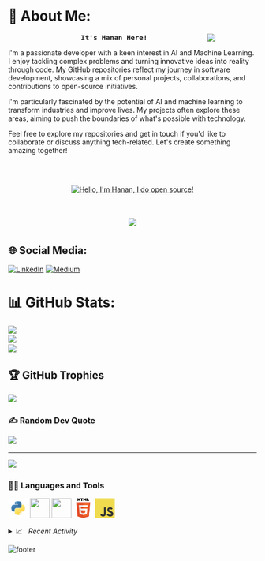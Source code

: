 # 💫 About Me:
<img align="right" width=100px src="https://media.giphy.com/media/YMXLTqI8MWFoEK5vwn/giphy.gif">
<pre align="center"  > <b>  It's Hanan Here!</b></pre>
I'm a passionate developer with a keen interest in AI and Machine Learning. I enjoy tackling complex problems and turning innovative ideas into reality through code. My GitHub repositories reflect my journey in software development, showcasing a mix of personal projects, collaborations, and contributions to open-source initiatives.

I'm particularly fascinated by the potential of AI and machine learning to transform industries and improve lives. My projects often explore these areas, aiming to push the boundaries of what's possible with technology.

Feel free to explore my repositories and get in touch if you'd like to collaborate or discuss anything tech-related. Let's create something amazing together!





<!-- <div align="center"><img src="https://komarev.com/ghpvc/?username=AB-HANAN&style=circle&color=red" alt="views"/></div> -->
<br>
<br>
<p align="center"><a href="#"><img height = "250" width="400px"alt="Hello, I'm Hanan, I do open source!" src="https://cloud-9gtzhm4z6-hack-club-bot.vercel.app/0girl-pixel.gif" /></a></p>

<h1 align="center">
  <a href="#">
    <img src="https://readme-typing-svg.herokuapp.com/?lines=Hey+there!...;Great+to+have+you+here!🖤&center=true&size=20">
  </a>
</h1>




## 🌐 Social Media:

 [![LinkedIn](https://img.shields.io/badge/LinkedIn-%230077B5.svg?logo=linkedin&logoColor=white)](https://www.linkedin.com/in/hananasif18/in/f) [![Medium](https://img.shields.io/badge/Medium-12100E?logo=medium&logoColor=white)](https://medium.com/@f) 

# 📊 GitHub Stats:
![](https://github-readme-stats.vercel.app/api?username=AB-HANAN&theme=great-gatsby&hide_border=false&include_all_commits=false&count_private=false)<br/>
![](https://github-readme-streak-stats.herokuapp.com/?user=AB-HANAN&theme=great-gatsby&hide_border=false)<br/>
![](https://github-readme-stats.vercel.app/api/top-langs/?username=AB-HANAN&theme=great-gatsby&hide_border=false&include_all_commits=false&count_private=false&layout=compact)

## 🏆 GitHub Trophies
![](https://github-profile-trophy.vercel.app/?username=AB-HANAN&theme=dracula&no-frame=true&no-bg=true&margin-w=4)


### ✍️ Random Dev Quote
![](https://quotes-github-readme.vercel.app/api?type=horizontal&theme=radical)

---
[![](https://visitcount.itsvg.in/api?id=AB-HANAN&icon=0&color=0)](https://visitcount.itsvg.in)


  <!-- Proudly created with GPRM ( https://gprm.itsvg.in ) -->




<!-- Cool Giphy Start here -->



<!-- End here -->

<!-- Don't Run Contribution Graph(Generate Snake) Action on your default Branch
![𝙶𝚒𝚝𝚑𝚞𝚋 𝙲𝚘𝚗𝚝𝚛𝚒𝚋𝚞𝚝𝚒𝚘𝚗 𝙶𝚛𝚊𝚙𝚑](https://github.com/AB-HANAN/AB-HANAN/blob/25348e7abdbc8075e79b0d74af5f4a1207b60fe4/github-contribution-grid-snake.svg) 
<!-- Don't Run Contribution Graph(Generate Snake) Action on your default Branch -->


<!-- Connect with me,languages & tools icons. -->

<!-- Start Here   -->
### 👩‍💻 Languages and Tools
<code><img height="40" width="40" src="https://raw.githubusercontent.com/github/explore/80688e429a7d4ef2fca1e82350fe8e3517d3494d/topics/python/python.png"></code>
<code><img height="40" width="40" src="https://www.naveedashfaq.me/img/c++.png"></code>
<code><img height="40" width="40" src="https://cdn.iconscout.com/icon/free/png-512/c-programming-569564.png"></code>
<code><img height="40" width="40" src="https://raw.githubusercontent.com/github/explore/80688e429a7d4ef2fca1e82350fe8e3517d3494d/topics/html/html.png"></code>
<code><img height="40" width="40" src="https://raw.githubusercontent.com/github/explore/80688e429a7d4ef2fca1e82350fe8e3517d3494d/topics/javascript/javascript.png"></code>


<!-- End here -->






<!-- Blog Post with dynamically update using GitHub Workflow -->

<!-- Start here -->
<!--
### 📕 Latest Blog Posts
-->
<!-- BLOG-POST-LIST:START -->
<!-- BLOG-POST-LIST:END -->

<!-- ➡️ [more blog posts...]() -->

<!-- End here -->

<!-- YouTube Videos with dynamically update using GitHub Workflow -->

<!-- Start here -->
<!-- ### 📕 Latest YouTube Videos -->
<!-- YOUTUBE:START -->
<!-- YOUTUBE:END -->

<!-- End here -->

<!-- Adding git Stats, Streaks to take your profile on the another level. -->


<!-- GitHub Stats  Start here -->

<!-- End here -->

<!-- GitHub Straks  Start here -->
<!--
<details>
  <summary> 📈 &nbsp; <i>My Streak</i></summary>
  
  [![GitHub Streak](https://github-readme-streak-stats.herokuapp.com?user=fykaa&theme=dracula&hide_border=true)](https://git.io/streak-stats)

</details>
-->
<!-- End here -->

 <!-- Recent activity using github workflow -->

 <!-- Start here -->

<details>
  <summary> 📈 &nbsp; <i>Recent Activity</i></summary>
   <!--START_SECTION:activity-->
1. ❌ Closed PR [#52](https://github.com/TechOS-Bell/techOS-Bell/pull/52) in [TechOS-Bell/techOS-Bell](https://github.com/TechOS-Bell/techOS-Bell)
2. ❗️ Opened issue [#601](https://github.com/Devs-Dungeon/support/issues/601) in [Devs-Dungeon/support](https://github.com/Devs-Dungeon/support)
3. ❗️ Opened issue [#1](https://github.com/TechOS-Bell/techOS-blog/issues/1) in [TechOS-Bell/techOS-blog](https://github.com/TechOS-Bell/techOS-blog)
4. 💪 Opened PR [#670](https://github.com/hackclub/dinosaurs/pull/670) in [hackclub/dinosaurs](https://github.com/hackclub/dinosaurs)
5. ❗️ Opened issue [#5924](https://github.com/EddieHubCommunity/support/issues/5924) in [EddieHubCommunity/support](https://github.com/EddieHubCommunity/support)
6. 🗣 Commented on [#58](https://github.com/Susmita-Dey/Sukoon/issues/58) in [Susmita-Dey/Sukoon](https://github.com/Susmita-Dey/Sukoon)
7. 🗣 Commented on [#48](https://github.com/tier3guy/Acadmica/issues/48) in [tier3guy/Acadmica](https://github.com/tier3guy/Acadmica)
8. 🗣 Commented on [#5](https://github.com/shreya024/MemoriesApp/issues/5) in [shreya024/MemoriesApp](https://github.com/shreya024/MemoriesApp)
9. 🗣 Commented on [#6](https://github.com/shreya024/MemoriesApp/issues/6) in [shreya024/MemoriesApp](https://github.com/shreya024/MemoriesApp)
10. 🗣 Commented on [#9](https://github.com/shreya024/MemoriesApp/issues/9) in [shreya024/MemoriesApp](https://github.com/shreya024/MemoriesApp)
   <!--END_SECTION:activity-->

---

 </details>

<!-- End here -->

<!-- Cool Wave content Start here  -->

<!-- ![wave](https://user-images.githubusercontent.com/29425781/154565641-d52e2a87-7a1b-4323-a9c0-57a853ca06ef.png) -->
![footer](https://cloud-lfiu270y0-hack-club-bot.vercel.app/0footer.png)



<!-- end here -->

<!-- Spotify Playing start here -->
<!-- ### Spotify Playing 🎧

[![Spotify](https://novatorem-imaaquibali.vercel.app/api/spotify)](https://open.spotify.com/user/31dr5oul5dtf6lonunqs6yvewrlu)  -->

<!-- End here -->


<!---
AB-HANAN/AB-HANAN is a ✨ special ✨ repository because its `README.md` (this file) appears on your GitHub profile.
You can click the Preview link to take a look at your changes.
--->
